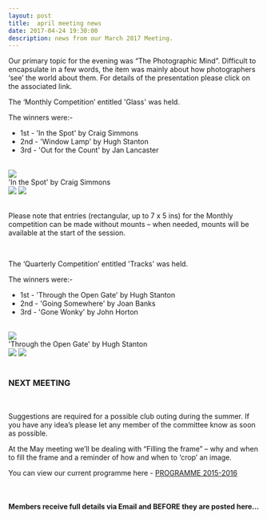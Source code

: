 ```yaml
---
layout: post
title:  april meeting news
date: 2017-04-24 19:30:00
description: news from our March 2017 Meeting.
---
```

Our primary topic for the evening was “The Photographic Mind”. Difficult to encapsulate in a few words, the item was mainly about how photographers ‘see’ the world about them. For details of the presentation please click on the associated link.


The ‘Monthly Competition’ entitled 'Glass' was held.

The winners were:-

<ul>
	<li>1st - 'In the Spot' by Craig Simmons</li>
	<li>2nd - 'Window Lamp' by Hugh Stanton</li>
	<li>3rd - 'Out for the Count' by Jan Lancaster</li>
</ul>

<br>

<div class="img_row">
	<img class="col three" src="{{ site.baseurl }}/assets/img/In_the_Spot.jpg">
</div>
<div class="col three caption">
	'In the Spot' by Craig Simmons
</div>

<div class="img_row">
	<img class="col two" src="{{ site.baseurl }}/assets/img/Window_Lamp.jpg">
	<img class="col one" src="{{ site.baseurl }}/assets/img/Out_for_the_Count.jpg">
</div>

<br>

Please note that entries (rectangular, up to 7 x 5 ins) for the Monthly competition can be made without mounts – when needed, mounts will be available at the start of the session. 

<br>

The ‘Quarterly Competition’ entitled 'Tracks' was held.

The winners were:-

<ul>
	<li>1st - 'Through the Open Gate' by Hugh Stanton</li>
	<li>2nd - 'Going Somewhere' by Joan Banks</li>
	<li>3rd - 'Gone Wonky' by John Horton</li>
</ul>

<br>

<div class="img_row">
	<img class="col three" src="{{ site.baseurl }}/assets/img/Through_the_Open_Gate.jpg">
</div>
<div class="col three caption">
	'Through the Open Gate' by Hugh Stanton
</div>

<div class="img_row">
	<img class="col two" src="{{ site.baseurl }}/assets/img/Going_Somewhere.jpg">
	<img class="col one" src="{{ site.baseurl }}/assets/img/Gone_Wonky.jpg">
</div>

<br>

### NEXT MEETING
<br>

Suggestions are required for a possible club outing during the summer. If you have any idea’s please let any member of the committee know as soon as possible.

At the May meeting we’ll be dealing with “Filling the frame” – why and when to fill the frame and a reminder of how and when to ‘crop’ an image.

You can view our current programme here - <a href="{{ site.baseurl }}/programme/2015-09-01-Forward-Programme-2016-2017">PROGRAMME 2015-2016</a>

<br>

#### Members receive full details via Email and BEFORE they are posted here...

<br>